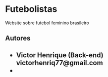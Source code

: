# Futebolistas
Website sobre futebol feminino brasileiro

<h2> Autores <h2>
<ul>
  <li>Victor Henrique (Back-end)
      victorhenriq77@gmail.com
  <li>
<ul>
